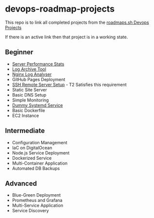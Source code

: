 # devops-roadmap-projects

This repo is to link all completed projects from the [roadmaps.sh Devops Projects](https://roadmap.sh/devops/projects)

If there is an active link then that project is in a working state. 

## Beginner 

- [Server Performance Stats](https://github.com/D3jag0re/Rando-Scripto/tree/main/SH-Server-Stat) 
- [Log Archive Tool](https://github.com/D3jag0re/log-archive-tool) 
- [Nginx Log Analyser](https://github.com/D3jag0re/Rando-Scripto/tree/main/SH-Nginx-Log-Analyser) 
- GitHub Pages Deployment 
- [SSH Remote Server Setup](https://github.com/D3jag0re/iac-demo-bsic2) - T2 Satisfies this requirement
- Static Site Server 
- Basic DNS Setup 
- Simple Monitoring 
- [Dummy Systemd Service](https://github.com/D3jag0re/Rando-Scripto/tree/main/SH-Dummy-Systemd-Service)
- Basic Dockerfile 
- EC2 Instance 


## Intermediate 

- Configuration Management 
- IaC on DigitalOcean
- Node.js Service Deployment 
- Dockerized Service
- Multi-Container Application 
- Automated DB Backups

## Advanced

- Blue-Green Deployment
- Prometheus and Grafana 
- Multi-Service Application 
- Service Discovery